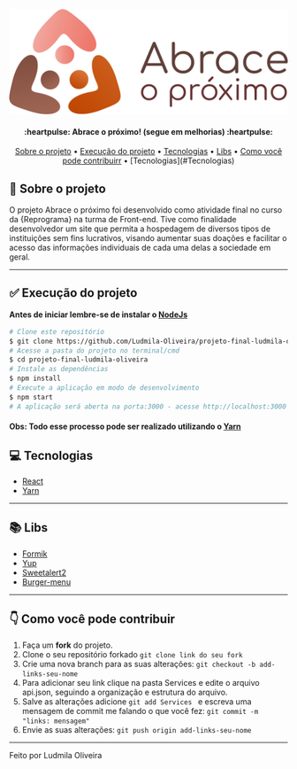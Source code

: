 <img src="https://github.com/Ludmila-Oliveira/projeto-final-ludmila-oliveira/blob/master/src/Images/logoAbraceOProximo.png"/>    
<h4 align="center"> 
  :heartpulse: Abrace o próximo! (segue em melhorias) :heartpulse:
</h4>
<p align="center">
 <a href="#sobre-o-projeto">Sobre o projeto</a> •
 <a href="#execucao-do-projeto">Execução do projeto</a> • 
 <a href="#tecnologias">Tecnologias</a> • 
 <a href="#libs">Libs</a> • 
 <a href="#como-voce-pode-contribuir">Como você pode contribuirr</a> •
 [Tecnologias](#Tecnologias)
</p>

## :page_facing_up: Sobre o projeto
O projeto Abrace o próximo foi desenvolvido como atividade final no curso da {Reprograma} na turma de Front-end. Tive como finalidade desenvolvedor um site que permita a hospedagem de diversos tipos de instituições sem fins lucrativos, visando aumentar suas doações e facilitar o acesso das informações individuais de cada uma delas a sociedade em geral.

---   
## :white_check_mark: Execução do projeto

**Antes de iniciar lembre-se de instalar o [NodeJs](https://nodejs.org/en/)**

```bash
# Clone este repositório
$ git clone https://github.com/Ludmila-Oliveira/projeto-final-ludmila-oliveira
# Acesse a pasta do projeto no terminal/cmd
$ cd projeto-final-ludmila-oliveira
# Instale as dependências
$ npm install
# Execute a aplicação em modo de desenvolvimento
$ npm start
# A aplicação será aberta na porta:3000 - acesse http://localhost:3000
```
#### Obs: Todo esse processo pode ser realizado utilizando o [Yarn](https://yarnpkg.com/)


## :computer: Tecnologias
- [React](https://pt-br.reactjs.org/) 
- [Yarn](https://yarnpkg.com/)  
---   

## :books: Libs
- [Formik](https://formik.org/) 
- [Yup](https://www.npmjs.com/package/yup)  
- [Sweetalert2](https://sweetalert2.github.io/)
- [Burger-menu](https://github.com/negomi/react-burger-menu)
---   
  
## :point_down: Como você pode contribuir 
1. Faça um **fork** do projeto.
2. Clone o seu repositório forkado `git clone link do seu fork`
3. Crie uma nova branch para as suas alterações: `git checkout -b add-links-seu-nome`
4. Para adicionar seu link clique na pasta Services e edite o arquivo api.json, seguindo a organização e estrutura do arquivo.  
5. Salve as alterações adicione `git add Services ` e escreva uma mensagem de commit me falando o que você fez: `git commit -m "links: mensagem"`
6. Envie as suas alterações: `git push origin add-links-seu-nome`
---

Feito por Ludmila Oliveira  
